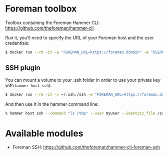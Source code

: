 Foreman toolbox
===============

Toolbox containing the Foreman Hammer CLI: https://github.com/theforeman/hammer-cli

Run it, you'll need to specify the URL of your Foreman host and the user credentials:

```bash
$ docker run --rm -it -e "FOREMAN_URL=https://foreman.domain" -e "USERNAME=myuser" -e "PASSWORD=mypassword" deviantony/toolbox:foreman
```

SSH plugin
----------

You can mount a volume to your .ssh folder in order to use your private key with `hammer host ssh`):

```bash
$ docker run --rm -it -v ~/.ssh:/ssh -e "FOREMAN_URL=https://foreman.domain" -e "USERNAME=myuser" -e "PASSWORD=mypassword" deviantony/toolbox:foreman
```

And then use it in the hammer command line:

```bash
% hammer host ssh --command "ls /tmp" --user myUser --identity_file /ssh/id_rsa --search "hostgroup_fullname = myHostgroup"
```

# Available modules

* Foreman SSH: https://github.com/theforeman/hammer-cli-foreman-ssh
